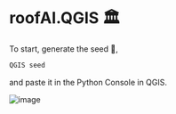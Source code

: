 # roofAI.QGIS 🏛️

To start, generate the seed 🌱,

```bash
QGIS seed
```

and paste it in the Python Console in QGIS.

![image](https://github.com/kamangir/assets/blob/2eddfca6c45178c4b1c5f8a92d07d899e03b988c/roofAI/Screenshot%202024-01-11%20at%208.38.28%20PM.png?raw=true)
